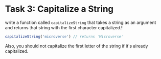 # Task 3: Capitalize a String

write a function called `capitalizeString` that takes a string as an argument and returns that string with the first character capitalized.!

```javascript
capitalizeString('microverse') // returns 'Microverse'
```


Also, you should not capitalize the first letter of the string if it's already capitalized.
